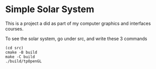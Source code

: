# Simple Solar System

This is a project a did as part of my computer graphics and interfaces courses.

To see the solar system, go under src, and write these 3 commands

```
(cd src)
cmake -B build
make -C build
./build/tpOpenGL
```